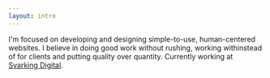 ```yaml
---
layout: intro
---
```


<div class="intro"><p class="intro-text">I'm focused on developing and designing simple-to-use, human-centered websites. I believe in doing good work without rushing, working withinstead of for clients and putting quality over quantity. Currently working at <a target="_blank" href="http://svarking.digital">Svarking Digital</a>.</p></div>